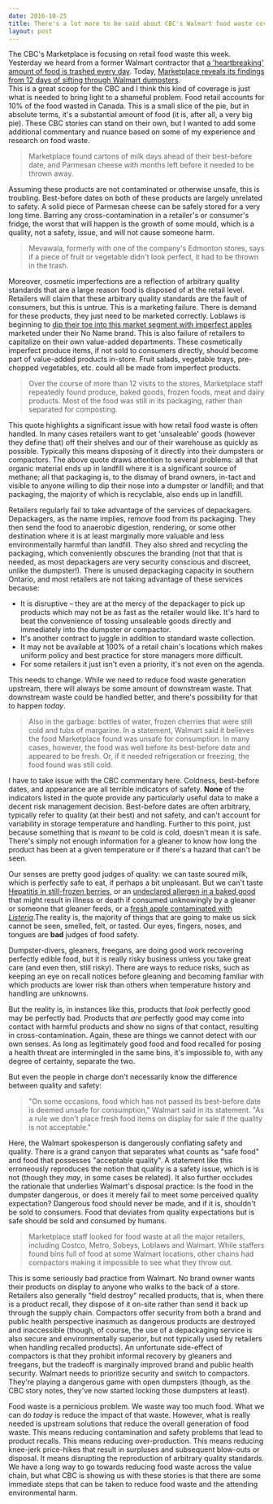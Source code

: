 ```yaml
---
date: 2016-10-25
title: There's a lot more to be said about CBC's Walmart food waste coverage
layout: post
---
```

The CBC's Marketplace is focusing on retail food waste this week. Yesterday we heard from a former Walmart contractor that  [a 'heartbreaking' amount of food is trashed every day](http://www.cbc.ca/news/canada/british-columbia/walmart-food-waste-go-public-1.3813162). Today, [Marketplace reveals its findings from 12 days of sifting through Walmart dumpsters](http://www.cbc.ca/news/business/marketplace-walmart-food-waste-1.3814719).  
This is a great scoop for the CBC and I think this kind of coverage is just what is needed to bring light to a shameful problem. Food retail accounts for 10% of the food wasted in Canada. This is a small slice of the pie, but in absolute terms, it's a substantial amount of food (it is, after all, a very big pie). These CBC stories can stand on their own, but I wanted to add some additional commentary and nuance based on some of my experience and research on food waste.

>Marketplace found cartons of milk days ahead of their best-before date, and Parmesan cheese with months left before it needed to be thrown away.

Assuming these products are not contaminated or otherwise unsafe, this is troubling. Best-before dates on both of these products are largely unrelated to safety. A solid piece of Parmesan cheese can be safely stored for a very long time. Barring any cross-contamination in a retailer's or consumer's fridge, the worst that will happen is the growth of some mould, which is a quality, not a safety, issue, and will not cause someone harm.

>Mevawala, formerly with one of the company's Edmonton stores, says if a piece of fruit or vegetable didn't look perfect, it had to be thrown in the trash.

Moreover, cosmetic imperfections are a reflection of arbitrary quality standards that are a large reason food is disposed of at the retail level. Retailers will claim that these arbitrary quality standards are the fault of consumers, but this is untrue. This is a marketing failure. There is demand for these products, they just need to be marketed correctly. Loblaws is beginning to [dip their toe into this market segment with imperfect apples](http://www.theglobeandmail.com/news/national/more-ugly-fruit-and-vegetables-coming-to-loblaw-stores-across-canada/article29007973/) marketed under their No Name brand.
This is also failure of retailers to capitalize on their own value-added departments. These cosmetically imperfect produce items, if not sold to consumers directly, should become part of value-added products in-store. Fruit salads, vegetable trays, pre-chopped vegetables, etc. could all be made from imperfect products.

>Over the course of more than 12 visits to the stores, Marketplace staff repeatedly found produce, baked goods, frozen foods, meat and dairy products. Most of the food was still in its packaging, rather than separated for composting.  

This quote highlights a significant issue with how retail food waste is often handled. In many cases retailers want to get 'unsaleable' goods (however they define that) off their shelves and our of their warehouse as quickly as possible. Typically this means disposing of it directly into their dumpsters or compactors. The above quote draws attention to several problems: all that organic material ends up in landfill where it is a significant source of methane; all that packaging is, to the dismay of brand owners, in-tact and visible to anyone willing to dip their nose into a dumpster or landfill; and that packaging, the majority of which is recyclable, also ends up in landfill.  

Retailers regularly fail to take advantage of the services of depackagers. Depackagers, as the name implies, remove food from its packaging. They then send the food to anaerobic digestion, rendering, or some other destination where it is at least marginally more valuable and less environmentally harmful than landfill. They also shred and recycling the packaging, which conveniently obscures the branding (not that that is needed, as most depackagers are very security conscious and discreet, unlike the dumpster!). There is unused depackaging capacity in southern Ontario, and most retailers are not taking advantage of these services because:

* It is disruptive – they are at the mercy of the depackager to pick up products which may not be as fast as the retailer would like. It's hard to beat the convenience of tossing unsaleable goods directly and immediately into the dumpster or compactor.   
* It's another contract to juggle in addition to standard waste collection.  
* It may not be available at 100% of a retail chain's locations which makes uniform policy and best practice for store managers more difficult.
* For some retailers it just isn't even a priority, it's not even on the agenda.

This needs to change. While we need to reduce food waste generation upstream, there will always be some amount of downstream waste. That downstream waste could be handled better, and there's possibility for that to happen _today_.

>Also in the garbage: bottles of water, frozen cherries that were still cold and tubs of margarine.
In a statement, Walmart said it believes the food Marketplace found was unsafe for consumption.
In many cases, however, the food was well before its best-before date and appeared to be fresh. Or, if it needed refrigeration or freezing, the food found was still cold.

I have to take issue with the CBC commentary here. Coldness, best-before dates, and appearance are all terrible indicators of safety. **None** of the indicators listed in the quote provide any particularly useful data to make a decent risk management decision. Best-before dates are often arbitrary, typically refer to quality (at their best) and not safety, and can't account for variability in storage temperature and handling. Further to this point, just because something that is _meant_ to be cold _is_ cold, doesn't mean it is safe. There's simply not enough information for a gleaner to know how long the product has been at a given temperature or if there's a hazard that can't be seen.   

Our senses are pretty good judges of quality: we can taste soured milk, which is perfectly safe to eat, if perhaps a bit unpleasant. But we can't taste [Hepatitis in still-frozen berries](http://www.phac-aspc.gc.ca/phn-asp/2016/hepatitisa-eng.php), or an [undeclared allergen in a baked good](http://www.inspection.gc.ca/about-the-cfia/newsroom/food-recall-warnings/complete-listing/2016-10-21d/eng/1477111261138/1477111264327) that might result in illness or death if consumed unknowingly by a gleaner or someone that gleaner feeds, or a [fresh apple contaminated with *Listeria*](http://globalnews.ca/news/1763083/apples-recalled-over-possible-listeria-contamination-cfia/).The reality is, the majority of things that are going to make us sick cannot be seen, smelled, felt, or tasted. Our eyes, fingers, noses, and tongues are **bad** judges of food safety.

Dumpster-divers, gleaners, freegans, are doing good work recovering perfectly edible food, but it is really risky business unless you take great care (and even then, still risky). There are ways to reduce risks, such as keeping an eye on recall notices before gleaning and becoming familiar with which products are lower risk than others when temperature history and handling are unknowns.

But the reality is, in instances like this, products that *look* perfectly good may be perfectly bad. Products that *are* perfectly good may come into contact with harmful products and show no signs of that contact, resulting in cross-contamination. Again, these are things we cannot detect with our own senses. As long as legitimately good food and food recalled for posing a health threat are intermingled in the same bins, it's impossible to, with any degree of certainty, separate the two.

But even the people in charge don't necessarily know the difference between quality and safety:

>"On some occasions, food which has not passed its best-before date is deemed unsafe for consumption," Walmart said in its statement. "As a rule we don't place fresh food items on display for sale if the quality is not acceptable."

Here, the Walmart spokesperson is dangerously conflating safety and quality. There is a grand canyon that separates what counts as "safe food" and food that possesses "acceptable quality". A statement like this erroneously reproduces the notion that quality is a safety issue, which is is not (though they *may*, in some cases be related). It also further occludes the rationale that underlies Walmart's disposal practice: Is the food in the dumpster dangerous, or does it merely fail to meet some perceived quality expectation? Dangerous food should never be made, and if it is, shouldn't be sold to consumers. Food that deviates from quality expectations but is safe should be sold and consumed by humans.

>Marketplace staff looked for food waste at all the major retailers, including Costco, Metro, Sobeys, Loblaws and Walmart. While staffers found bins full of food at some Walmart locations, other chains had compactors making it impossible to see what they throw out.  

This is some seriously bad practice from Walmart. No brand owner wants their products on display to anyone who walks to the back of a store. Retailers also generally "field destroy" recalled products, that is, when there is a product recall, they dispose of it on-site rather than send it back up through the supply chain. Compactors offer security from both a brand and public health perspective inasmuch as dangerous products are destroyed and inaccessible (though, of course, the use of a depackaging service is also secure and environmentally superior, but not typically used by retailers when handling recalled products). An unfortunate side-effect of compactors is that they prohibit informal recovery by gleaners and freegans, but the tradeoff is marginally improved brand and public health security. Walmart needs to prioritize security and switch to compactors. They're playing a dangerous game with open dumpsters (though, as the CBC story notes, they've now started locking those dumpsters at least).

Food waste is a pernicious problem. We waste way too much food. What we can do _today_ is reduce the impact of that waste. However, what is really needed is upstream solutions that reduce the overall generation of food waste. This means reducing contamination and safety problems that lead to product recalls. This means reducing over-production. This means reducing knee-jerk price-hikes that result in surpluses and subsequent blow-outs or disposal. It means disrupting the reproduction of arbitrary quality standards. We have a long way to go towards reducing food waste across the value chain, but what CBC is showing us with these stories is that there are some immediate steps that can be taken to reduce food waste and the attending environmental harm.
